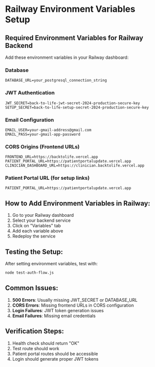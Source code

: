 # Railway Environment Variables Setup

## Required Environment Variables for Railway Backend

Add these environment variables in your Railway dashboard:

### Database
```
DATABASE_URL=your_postgresql_connection_string
```

### JWT Authentication
```
JWT_SECRET=back-to-life-jwt-secret-2024-production-secure-key
SETUP_SECRET=back-to-life-setup-secret-2024-production-secure-key
```

### Email Configuration
```
EMAIL_USER=your-gmail-address@gmail.com
EMAIL_PASS=your-gmail-app-password
```

### CORS Origins (Frontend URLs)
```
FRONTEND_URL=https://backtolife.vercel.app
PATIENT_PORTAL_URL=https://patientportalupdate.vercel.app
CLINICIAN_DASHBOARD_URL=https://clinician.backtolife.vercel.app
```

### Patient Portal URL (for setup links)
```
PATIENT_PORTAL_URL=https://patientportalupdate.vercel.app
```

## How to Add Environment Variables in Railway:

1. Go to your Railway dashboard
2. Select your backend service
3. Click on "Variables" tab
4. Add each variable above
5. Redeploy the service

## Testing the Setup:

After setting environment variables, test with:
```bash
node test-auth-flow.js
```

## Common Issues:

1. **500 Errors**: Usually missing JWT_SECRET or DATABASE_URL
2. **CORS Errors**: Missing frontend URLs in CORS configuration
3. **Login Failures**: JWT token generation issues
4. **Email Failures**: Missing email credentials

## Verification Steps:

1. Health check should return "OK"
2. Test route should work
3. Patient portal routes should be accessible
4. Login should generate proper JWT tokens 